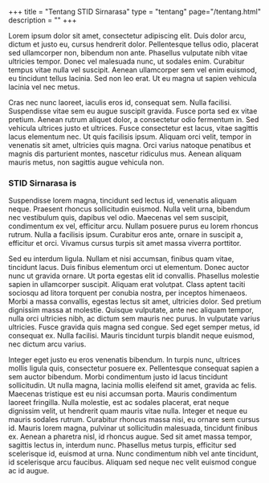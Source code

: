 +++
title = "Tentang STID Sirnarasa"
type = "tentang"
page="/tentang.html"
description = ""
+++

Lorem ipsum dolor sit amet, consectetur adipiscing elit. Duis dolor arcu, dictum et justo eu, cursus hendrerit dolor. Pellentesque tellus odio, placerat sed ullamcorper non, bibendum non ante. Phasellus vulputate nibh vitae ultricies tempor. Donec vel malesuada nunc, ut sodales enim. Curabitur tempus vitae nulla vel suscipit. Aenean ullamcorper sem vel enim euismod, eu tincidunt tellus lacinia. Sed non leo erat. Ut eu magna ut sapien vehicula lacinia vel nec metus.

Cras nec nunc laoreet, iaculis eros id, consequat sem. Nulla facilisi. Suspendisse vitae sem eu augue suscipit gravida. Fusce porta sed ex vitae pretium. Aenean rutrum aliquet dolor, a consectetur odio fermentum in. Sed vehicula ultrices justo et ultrices. Fusce consectetur est lacus, vitae sagittis lacus elementum nec. Ut quis facilisis ipsum. Aliquam orci velit, tempor in venenatis sit amet, ultricies quis magna. Orci varius natoque penatibus et magnis dis parturient montes, nascetur ridiculus mus. Aenean aliquam mauris metus, non sagittis augue vehicula non.

### STID Sirnarasa is
Suspendisse lorem magna, tincidunt sed lectus id, venenatis aliquam neque. Praesent rhoncus sollicitudin euismod. Nulla velit urna, bibendum nec vestibulum quis, dapibus vel odio. Maecenas vel sem suscipit, condimentum ex vel, efficitur arcu. Nullam posuere purus eu lorem rhoncus rutrum. Nulla a facilisis ipsum. Curabitur eros ante, ornare in suscipit a, efficitur et orci. Vivamus cursus turpis sit amet massa viverra porttitor.

Sed eu interdum ligula. Nullam et nisi accumsan, finibus quam vitae, tincidunt lacus. Duis finibus elementum orci ut elementum. Donec auctor nunc ut gravida ornare. Ut porta egestas elit id convallis. Phasellus molestie sapien in ullamcorper suscipit. Aliquam erat volutpat. Class aptent taciti sociosqu ad litora torquent per conubia nostra, per inceptos himenaeos. Morbi a massa convallis, egestas lectus sit amet, ultricies dolor. Sed pretium dignissim massa at molestie. Quisque vulputate, ante nec aliquam tempor, nulla orci ultricies nibh, ac dictum sem mauris nec purus. In vulputate varius ultricies. Fusce gravida quis magna sed congue. Sed eget semper metus, id consequat ex. Nulla facilisi. Mauris tincidunt turpis blandit neque euismod, nec dictum arcu varius.

Integer eget justo eu eros venenatis bibendum. In turpis nunc, ultrices mollis ligula quis, consectetur posuere ex. Pellentesque consequat sapien a sem auctor bibendum. Morbi condimentum justo id lacus tincidunt sollicitudin. Ut nulla magna, lacinia mollis eleifend sit amet, gravida ac felis. Maecenas tristique est eu nisi accumsan porta. Mauris condimentum laoreet fringilla. Nulla molestie, est ac sodales placerat, erat neque dignissim velit, ut hendrerit quam mauris vitae nulla. Integer et neque eu mauris sodales rutrum. Curabitur rhoncus massa nisi, eu ornare sem cursus id. Mauris lorem magna, pulvinar ut sollicitudin malesuada, tincidunt finibus ex. Aenean a pharetra nisl, id rhoncus augue. Sed sit amet massa tempor, sagittis lectus in, interdum nunc. Phasellus metus turpis, efficitur sed scelerisque id, euismod at urna. Nunc condimentum nibh vel ante tincidunt, id scelerisque arcu faucibus. Aliquam sed neque nec velit euismod congue ac id augue.